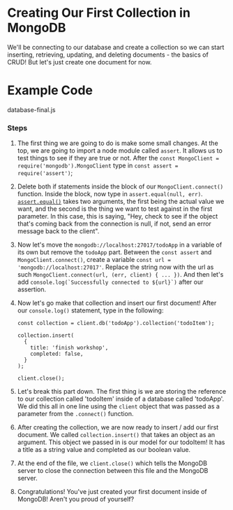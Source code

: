 # Creating Our First Collection in MongoDB

We'll be connecting to our database and create a collection so we can start inserting, retrieving, updating, and deleting documents - the basics of CRUD! But let's just create one document for now.

# Example Code

database-final.js

### Steps

1.  The first thing we are going to do is make some small changes. At the top, we are going to import a node module called `assert`. It allows us to test things to see if they are true or not. After the `const MongoClient = require('mongodb').MongoClient` type in `const assert = require('assert')`;

2.  Delete both if statements inside the block of our `MongoClient.connect()` function. Inside the block, now type in `assert.equal(null, err)`. [`assert.equal()`](https://nodejs.org/api/assert.html#assert_assert_equal_actual_expected_message) takes two arguments, the first being the actual value we want, and the second is the thing we want to test against in the first parameter. In this case, this is saying, "Hey, check to see if the object that's coming back from the connection is null, if not, send an error message back to the client".

3.  Now let's move the `mongodb://localhost:27017/todoApp` in a variable of its own but remove the `todoApp` part. Between the `const assert` and `MongoClient.connect()`, create a variable `const url = 'mongodb://localhost:27017'`. Replace the string now with the url as such `MongoClient.connect(url, (err, client) { ... })`. And then let's add `` console.log(`Successfully connected to ${url}`) `` after our assertion.

4.  Now let's go make that collection and insert our first document! After our `console.log()` statement, type in the following:

    ```
    const collection = client.db('todoApp').collection('todoItem');

    collection.insert(
      {
        title: 'finish workshop',
        completed: false,
      }
    );

    client.close();
    ```

5.  Let's break this part down. The first thing is we are storing the reference to our collection called 'todoItem' inside of a database called 'todoApp'. We did this all in one line using the `client` object that was passed as a parameter from the `.connect()` function.

6.  After creating the collection, we are now ready to insert / add our first document. We called `collection.insert()` that takes an object as an argument. This object we passed in is our model for our todoItem! It has a title as a string value and completed as our boolean value.

7.  At the end of the file, we `client.close()` which tells the MongoDB server to close the connection between this file and the MongoDB server.

8.  Congratulations! You've just created your first document inside of MongoDB! Aren't you proud of yourself?
